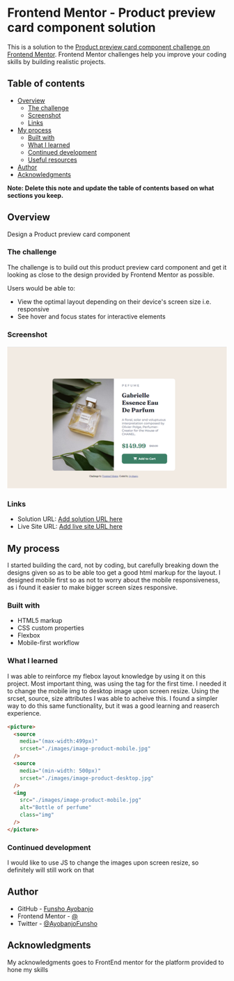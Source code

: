 # Frontend Mentor - Product preview card component solution

This is a solution to the [Product preview card component challenge on Frontend Mentor](https://www.frontendmentor.io/challenges/product-preview-card-component-GO7UmttRfa). Frontend Mentor challenges help you improve your coding skills by building realistic projects.

## Table of contents

- [Overview](#overview)
  - [The challenge](#the-challenge)
  - [Screenshot](#screenshot)
  - [Links](#links)
- [My process](#my-process)
  - [Built with](#built-with)
  - [What I learned](#what-i-learned)
  - [Continued development](#continued-development)
  - [Useful resources](#useful-resources)
- [Author](#author)
- [Acknowledgments](#acknowledgments)

**Note: Delete this note and update the table of contents based on what sections you keep.**

## Overview

Design a Product preview card component

### The challenge

The challenge is to build out this product preview card component and get it looking as close to the design provided by Frontend Mentor as possible.

Users would be able to:

- View the optimal layout depending on their device's screen size i.e. responsive
- See hover and focus states for interactive elements

### Screenshot

![](./screenshots/desktop%20ss.png)

### Links

- Solution URL: [Add solution URL here](https://your-solution-url.com)
- Live Site URL: [Add live site URL here](https://your-live-site-url.com)

## My process

I started building the card, not by coding, but carefully breaking down the designs given so as to be able too get a good html markup for the layout. I designed mobile first so as not to worry about the mobile responsiveness, as i found it easier to make bigger screen sizes responsive.

### Built with

- HTML5 markup
- CSS custom properties
- Flexbox
- Mobile-first workflow

### What I learned

I was able to reinforce my flebox layout knowledge by using it on this project. Most important thing, was using the <Piture> tag for the first time. I needed it to change the mobile img to desktop image upon screen resize. Using the srcset, source, size attributes I was able to acheive this. I found a simpler way to do this same functionality, but it was a good learning and reaserch experience.

```html
<picture>
  <source
    media="(max-width:499px)"
    srcset="./images/image-product-mobile.jpg"
  />
  <source
    media="(min-width: 500px)"
    srcset="./images/image-product-desktop.jpg"
  />
  <img
    src="./images/image-product-mobile.jpg"
    alt="Bottle of perfume"
    class="img"
  />
</picture>
```

### Continued development

I would like to use JS to change the images upon screen resize, so definitely will still work on that

## Author

- GitHub - [Funsho Ayobanjo](https://github.com/ayobanjo)
- Frontend Mentor - [@](https://www.frontendmentor.io/profile/ayobanjo)
- Twitter - [@AyobanjoFunsho](https://www.twitter.com/ayobanjofunsho)

## Acknowledgments

My acknowledgments goes to FrontEnd mentor for the platform provided to hone my skills
